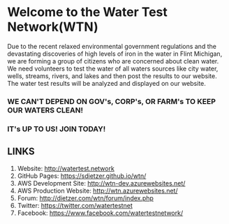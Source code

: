 # Welcome to the Water Test Network(WTN)
Due to the recent relaxed environmental government regulations and the devastating discoveries of high levels of iron in the water in Flint Michigan, we are forming a group of citizens who are concerned about clean water.  We need volunteers to test the water of all waters sources like city water, wells, streams, rivers, and lakes and then post the results to our website.  The water test results will be analyzed and displayed on our website.

### WE CAN'T DEPEND ON GOV's, CORP's, OR FARM's TO KEEP OUR WATERS CLEAN!  
### IT's UP TO US! JOIN TODAY!

## LINKS
1. Website: http://watertest.network
2. GitHub Pages: https://sdietzer.github.io/wtn/
3. AWS Development Site: http://wtn-dev.azurewebsites.net/
4. AWS Production Website: http://wtn.azurewebsites.net/
5. Forum: http://dietzer.com/wtn/forum/index.php
6. Twitter: https://twitter.com/watertestnet
7. Facebook: https://www.facebook.com/watertestnetwork/ 



